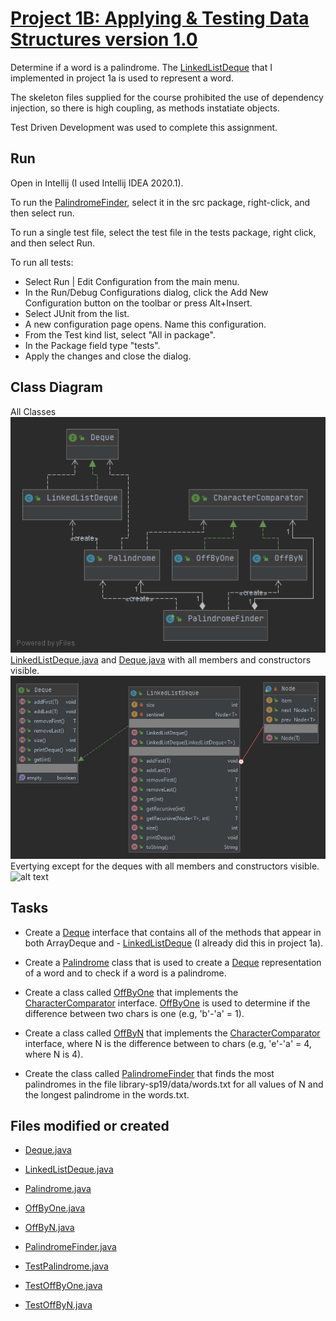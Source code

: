 # [Project 1B: Applying & Testing Data Structures version 1.0](https://sp19.datastructur.es/materials/proj/proj1b/proj1b)

Determine if a word is a palindrome. The [LinkedListDeque](src/LinkedListDeque.java) that I implemented in project 1a is used to represent a word. 

The skeleton files supplied for the course prohibited the use of dependency injection, so there is high coupling, as methods instatiate objects.

Test Driven Development was used to complete this assignment. 

## Run
Open in Intellij (I used Intellij IDEA 2020.1). 

To run the [PalindromeFinder](src/PalindromeFinder.java), select it in the src package, right-click, and then select run. 

To run a single test file, select the test file in the tests package, right click, and then select Run.

To run all tests: 
- Select Run | Edit Configuration from the main menu.
- In the Run/Debug Configurations dialog, click the Add New Configuration button on the toolbar or press Alt+Insert.
- Select JUnit from the list.
- A new configuration page opens. Name this configuration.
- From the Test kind list, select "All in package".
- In the Package field type "tests".
- Apply the changes and close the dialog.

## Class Diagram
All Classes
![alt text](class-diagrams/src.png "class diagram")
[LinkedListDeque.java](src/LinkedListDeque.java) and [Deque.java](src/Deque.java) with all members and constructors visible.
![alt text](class-diagrams/LinkedListDeque.jpg "deques diagrams")
Evertying except for the deques with all members and constructors visible.
![alt text](class-diagrams/palindrome.jpg "palindrome diagrams")

## Tasks
- Create a [Deque](src/Deque.java) interface that contains all of the methods that appear in both ArrayDeque and - [LinkedListDeque](src/LinkedListDeque.java)
 (I already did this in project 1a).

- Create a [Palindrome](src/Palindrome.java) class that is used to create a [Deque](src/Deque.java) representation of a word and to check if a word is a palindrome. 

- Create a class called [OffByOne](src/OffByOne.java) that implements the [CharacterComparator](src/CharacterComparator.java) interface. [OffByOne](src/OffByOne.java) is used to determine if the difference between two 
chars is one (e.g, 'b'-'a' = 1). 

- Create a class called [OffByN](src/OffByN.java) that implements the [CharacterComparator](src/CharacterComparator.java) interface, where N is the difference between to chars (e.g, 'e'-'a' = 4, where N is 4). 

- Create the class called [PalindromeFinder](src/PalindromeFinder.java) that finds the most palindromes
in the file library-sp19/data/words.txt for all values of N and the longest palindrome in the words.txt.

## Files modified or created
- [Deque.java](src/Deque.java)
- [LinkedListDeque.java](src/LinkedListDeque.java)
- [Palindrome.java](src/Palindrome.java)
- [OffByOne.java](src/OffByOne.java)
- [OffByN.java](src/OffByN.java)
- [PalindromeFinder.java](src/PalindromeFinder.java)

- [TestPalindrome.java](tests/TestPalindrome.java)
- [TestOffByOne.java](tests/TestOffByOne.java.java)
- [TestOffByN.java](tests/TestOffByN.java.java)
